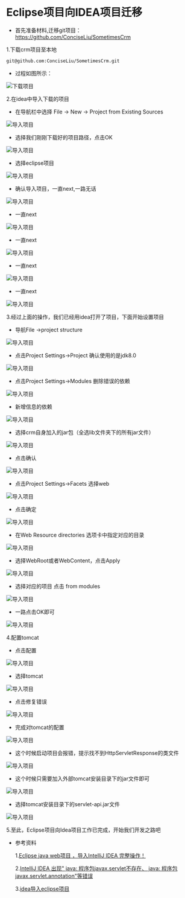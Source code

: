 # Eclipse项目向IDEA项目迁移

- 首先准备材料,迁移git项目：https://github.com/ConciseLiu/SometimesCrm

1.下载crm项目至本地
```bash
git@github.com:ConciseLiu/SometimesCrm.git
```
- 过程如图所示：

![下载项目](./img/1_clone_project.png)

2.在idea中导入下载的项目

- 在导航栏中选择 File -> New -> Project from Existing Sources

![导入项目](./img/2_idea_1.png)

- 选择我们刚刚下载好的项目路径，点击OK

![导入项目](./img/2_idea_2.png)

- 选择eclipse项目

![导入项目](./img/2_idea_3.png)

- 确认导入项目，一直next,一路无话

![导入项目](./img/2_idea_4.png)

- 一直next

![导入项目](./img/2_idea_5.png)

- 一直next

![导入项目](./img/2_idea_6.png)

- 一直next

![导入项目](./img/2_idea_7.png)

- 一直next

![导入项目](./img/2_idea_8.png)

3.经过上面的操作，我们已经用idea打开了项目，下面开始设置项目

- 导航File ->project structure

![导入项目](./img/3_project_structure_1.png)

- 点击Project Settings->Project 确认使用的是jdk8.0

![导入项目](./img/3_project_structure_2.png)

- 点击Project Settings->Modules  删除错误的依赖

![导入项目](./img/3_project_structure_3.png)

- 新增信息的依赖

![导入项目](./img/3_project_structure_4.png)

- 选择crm自身加入的jar包（全选lib文件夹下的所有jar文件）

![导入项目](./img/3_project_structure_5.png)

- 点击确认

![导入项目](./img/3_project_structure_6.png)

- 点击Project Settings->Facets 选择web

![导入项目](./img/3_project_structure_7.png)

- 点击确定

![导入项目](./img/3_project_structure_8.png)

- 在Web Resource  directories 选项卡中指定对应的目录

![导入项目](./img/3_project_structure_9.png)

- 选择WebRoot或者WebContent，点击Apply

![导入项目](./img/3_project_structure_10.png)

- 选择对应的项目 点击 from modules

![导入项目](./img/3_project_structure_11.png)

- 一路点击OK即可

![导入项目](./img/3_project_structure_12.png)

4.配置tomcat

- 点击配置

![导入项目](./img/4_config_tomcat_1.png)

- 选择tomcat

![导入项目](./img/4_config_tomcat_2.png)

- 点击修复错误

![导入项目](./img/4_config_tomcat_3.png)

- 完成对tomcat的配置

![导入项目](./img/4_config_tomcat_4.png)

- 这个时候启动项目会报错，提示找不到HttpServletResponse的类文件

![导入项目](./img/4_config_tomcat_5.png)

- 这个时候只需要加入外部tomcat安装目录下的jar文件即可

![导入项目](./img/4_config_tomcat_6.png)

- 选择tomcat安装目录下的servlet-api.jar文件

![导入项目](./img/4_config_tomcat_7.png)

5.至此，Eclipse项目向Idea项目工作已完成，开始我们开发之路吧

- 参考资料

    1.[Eclipse java web项目 ，导入IntelliJ IDEA 完整操作！](https://blog.csdn.net/ssh159/article/details/71305706)
    
    2.[IntelliJ IDEA 出现" java: 程序包javax.servlet不存在、 java: 程序包javax.servlet.annotation"等错误](https://blog.csdn.net/wust_lh/article/details/73469789)
    
    3.[idea导入eclipse项目](https://zhuanlan.zhihu.com/p/28749214)





